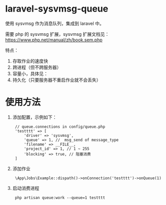 # laravel-sysvmsg-queue
使用 sysvmsg 作为消息队列，集成到 laravel 中。

需要 php 的 sysvmsg 扩展，sysvmsg 扩展文档见：https://www.php.net/manual/zh/book.sem.php

特点：

1. 存取作业的速度快
2. 跨进程（但不跨服务器）
3. 容量小，具体见：
4. 持久化（只要服务器不重启作业就不会丢失）

# 使用方法
1. 添加配置，示例如下：

        // queue.connections in config/queue.php
        'testttt' => [
            'driver' => 'sysvmsg',
            'queue' => 1, //  msg_send of message_type
            'filename' => __FILE__,
            'project_id' => 1, // 1 ~ 255
            'blocking' => true, // 阻塞消费
        ]
        
2. 添加作业

        \App\Jobs\Example::dispath()->onConnection('testttt')->onQueue(1)
        
3. 启动消费进程

        php artisan queue:work --queue=1 testttt